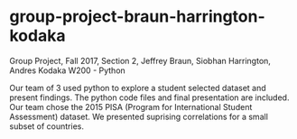 # group-project-braun-harrington-kodaka
Group Project, Fall 2017, Section 2, Jeffrey Braun, Siobhan Harrington, Andres Kodaka
W200 - Python

Our team of 3 used python to explore a student selected dataset and present findings.  The python code files and final presentation are included.  Our team chose the 2015 PISA (Program for International Student Assessment) dataset.  We presented suprising correlations for a small subset of countries.
